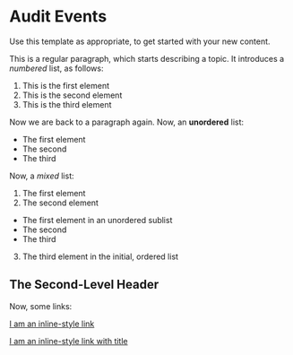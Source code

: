 # Audit Events

Use this template as appropriate, to get started with your new content.

This is a regular paragraph, which starts describing a topic. It introduces a *numbered* list, as follows:

1. This is the first element
2. This is the second element
3. This is the third element

Now we are back to a paragraph again. Now, an **unordered** list:

* The first element
* The second
* The third

Now, a *mixed* list:

1. The first element
2. The second element
  * The first element in an unordered sublist
  * The second
  * The third
3. The third element in the initial, ordered list

## The Second-Level Header

Now, some links:

[I am an inline-style link](https://www.google.com)

[I am an inline-style link with title](https://www.google.com "Google's Homepage")